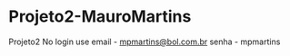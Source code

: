 # Projeto2-MauroMartins
Projeto2
No login use 
    email - mpmartins@bol.com.br
    senha - mpmartins

